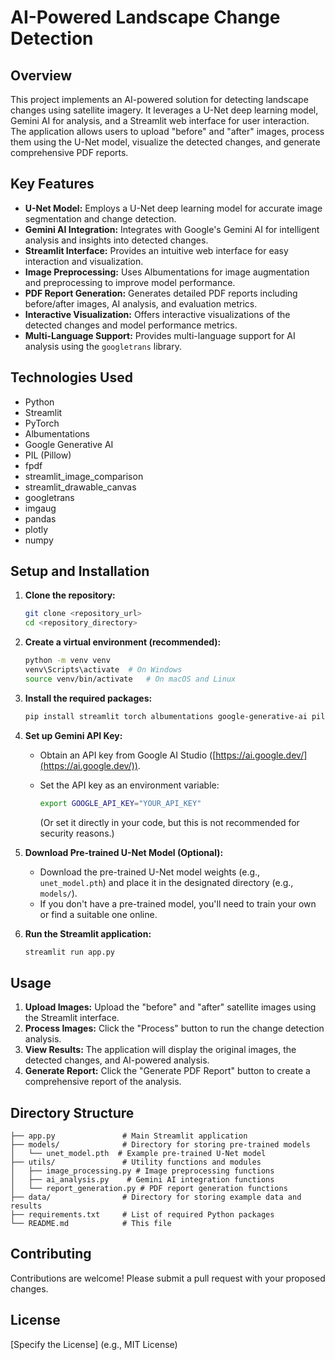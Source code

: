# AI-Powered Landscape Change Detection

## Overview

This project implements an AI-powered solution for detecting landscape changes using satellite imagery. It leverages a U-Net deep learning model, Gemini AI for analysis, and a Streamlit web interface for user interaction. The application allows users to upload "before" and "after" images, process them using the U-Net model, visualize the detected changes, and generate comprehensive PDF reports.

## Key Features

*   **U-Net Model:** Employs a U-Net deep learning model for accurate image segmentation and change detection.
*   **Gemini AI Integration:** Integrates with Google's Gemini AI for intelligent analysis and insights into detected changes.
*   **Streamlit Interface:** Provides an intuitive web interface for easy interaction and visualization.
*   **Image Preprocessing:** Uses Albumentations for image augmentation and preprocessing to improve model performance.
*   **PDF Report Generation:** Generates detailed PDF reports including before/after images, AI analysis, and evaluation metrics.
*   **Interactive Visualization:** Offers interactive visualizations of the detected changes and model performance metrics.
*   **Multi-Language Support:** Provides multi-language support for AI analysis using the `googletrans` library.

## Technologies Used

*   Python
*   Streamlit
*   PyTorch
*   Albumentations
*   Google Generative AI
*   PIL (Pillow)
*   fpdf
*   streamlit\_image\_comparison
*   streamlit\_drawable\_canvas
*   googletrans
*   imgaug
*   pandas
*   plotly
*   numpy

## Setup and Installation

1.  **Clone the repository:**

    ```bash
    git clone <repository_url>
    cd <repository_directory>
    ```

2.  **Create a virtual environment (recommended):**

    ```bash
    python -m venv venv
    venv\Scripts\activate  # On Windows
    source venv/bin/activate   # On macOS and Linux
    ```

3.  **Install the required packages:**

    ```bash
    pip install streamlit torch albumentations google-generative-ai pillow fpdf streamlit_image_comparison streamlit_drawable_canvas googletrans imgaug pandas plotly numpy
    ```

4.  **Set up Gemini API Key:**

    *   Obtain an API key from Google AI Studio ([https://ai.google.dev/](https://ai.google.dev/)).
    *   Set the API key as an environment variable:

        ```bash
        export GOOGLE_API_KEY="YOUR_API_KEY"
        ```

        (Or set it directly in your code, but this is not recommended for security reasons.)

5.  **Download Pre-trained U-Net Model (Optional):**

    *   Download the pre-trained U-Net model weights (e.g., `unet_model.pth`) and place it in the designated directory (e.g., `models/`).
    *   If you don't have a pre-trained model, you'll need to train your own or find a suitable one online.

6.  **Run the Streamlit application:**

    ```bash
    streamlit run app.py
    ```

## Usage

1.  **Upload Images:** Upload the "before" and "after" satellite images using the Streamlit interface.
2.  **Process Images:** Click the "Process" button to run the change detection analysis.
3.  **View Results:**  The application will display the original images, the detected changes, and AI-powered analysis.
4.  **Generate Report:**  Click the "Generate PDF Report" button to create a comprehensive report of the analysis.

## Directory Structure

```
├── app.py               # Main Streamlit application
├── models/              # Directory for storing pre-trained models
│   └── unet_model.pth  # Example pre-trained U-Net model
├── utils/               # Utility functions and modules
│   ├── image_processing.py # Image preprocessing functions
│   ├── ai_analysis.py    # Gemini AI integration functions
│   └── report_generation.py # PDF report generation functions
├── data/                # Directory for storing example data and results
├── requirements.txt     # List of required Python packages
└── README.md            # This file
```

## Contributing

Contributions are welcome! Please submit a pull request with your proposed changes.

## License

[Specify the License] (e.g., MIT License)
```
